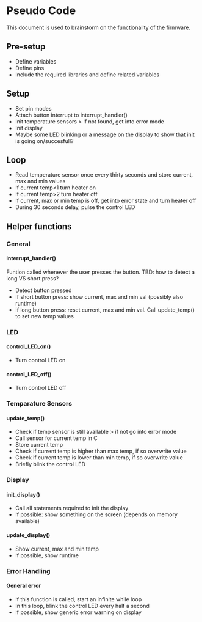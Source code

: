 # Pseudo Code
This document is used to brainstorm on the functionality of the firmware.


## Pre-setup
- Define variables
- Define pins
- Include the required libraries and define related variables

## Setup
- Set pin modes
- Attach button interrupt to interrupt_handler()
- Init temperature sensors > if not found, get into error mode
- Init display
- Maybe some LED blinking or a message on the display to show that init is going on/succesfull? 

## Loop
- Read temperature sensor once every thirty seconds and store current, max and min values
- If current temp<1 turn heater on
- If current temp>2 turn heater off
- If current, max or min temp is off, get into error state and turn heater off
- During 30 seconds delay, pulse the control LED

## Helper functions
### General
#### interrupt_handler()
Funtion called whenever the user presses the button.
TBD: how to detect a long VS short press?

- Detect button pressed
- If short button press: show current, max and min val (possibly also runtime)
- If long button press: reset current, max and min val. Call update_temp() to set new temp values

### LED
#### control_LED_on()
- Turn control LED on

#### control_LED_off()
- Turn control LED off

### Temparature Sensors
#### update_temp()
- Check if temp sensor is still available > if not go into error mode
- Call sensor for current temp in C
- Store current temp
- Check if current temp is higher than max temp, if so overwrite value
- Check if current temp is lower than min temp, if so overwrite value
- Briefly blink the control LED

### Display
#### init_display()
- Call all statements required to init the display
- If possible: show something on the screen (depends on memory available)

#### update_display()
- Show current, max and min temp
- If possible, show runtime

### Error Handling
#### General error
- If this function is called, start an infinite while loop
- In this loop, blink the control LED every half a second
- If possible, show generic error warning on display